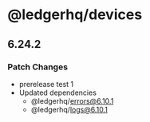 # @ledgerhq/devices

## 6.24.2

### Patch Changes

- prerelease test 1
- Updated dependencies
  - @ledgerhq/errors@6.10.1
  - @ledgerhq/logs@6.10.1
